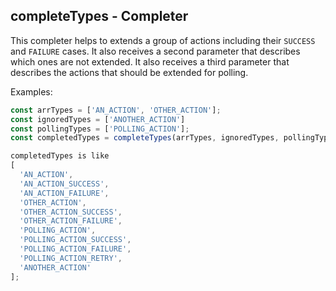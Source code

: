 ## completeTypes - Completer

This completer helps to extends a group of actions including their `SUCCESS` and `FAILURE` cases. It also receives a second parameter that describes which ones are not extended. It also receives a third parameter that describes the actions that should be extended for polling.

Examples:
```js
const arrTypes = ['AN_ACTION', 'OTHER_ACTION'];
const ignoredTypes = ['ANOTHER_ACTION']
const pollingTypes = ['POLLING_ACTION'];
const completedTypes = completeTypes(arrTypes, ignoredTypes, pollingTypes);

completedTypes is like
[
  'AN_ACTION',
  'AN_ACTION_SUCCESS',
  'AN_ACTION_FAILURE',
  'OTHER_ACTION',
  'OTHER_ACTION_SUCCESS',
  'OTHER_ACTION_FAILURE',
  'POLLING_ACTION',
  'POLLING_ACTION_SUCCESS',
  'POLLING_ACTION_FAILURE',
  'POLLING_ACTION_RETRY',
  'ANOTHER_ACTION'
];
```

